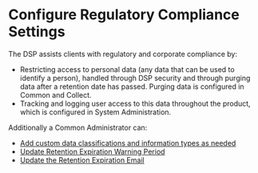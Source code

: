 # Configure Regulatory Compliance Settings

The DSP assists clients with regulatory and corporate compliance by:

  - Restricting access to personal data (any data that can be used to
    identify a person), handled through DSP security and through purging
    data after a retention date has passed. Purging data is configured
    in Common and Collect.
  - Tracking and logging user access to this data throughout the
    product, which is configured in System Administration.

Additionally a Common Administrator can:

  - [Add custom data classifications and information types as
    needed](Add%20Custom%20Data%20Classifications%20and%20Information%20Types.htm)
  - [Update Retention Expiration Warning
    Period](Update%20Retention%20Expiration%20Warning%20Period.htm)
  - [Update the Retention Expiration
    Email](Update%20the%20Retention%20Expiration%20Email.htm)
